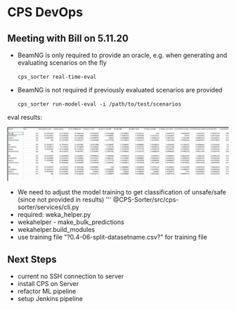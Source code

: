 # CPS DevOps

## Meeting with Bill on 5.11.20

- BeamNG is only required to provide an oracle, e.g. when generating and evaluating scenarios on the fly

    ```cps_sorter real-time-eval```

- BeamNG is not required if previously evaluated scenarios are provided

    ```cps_sorter run-model-eval -i /path/to/test/scenarios```

eval results:

![alt text](results.png)

- We need to adjust the model training to get classification of unsafe/safe (since not provided in results)
    ''' @CPS-Sorter/src/cps-sorter/services/cli.py
- required: weka_helper.py
- wekahelper - make_bulk_predictions
- wekahelper.build_modules
- use training file "?0.4-06-split-datasetname.csv?" for training file


## Next Steps
- current no SSH connection to server
- install CPS on Server
- refactor ML pipeline
- setup Jenkins pipeline
